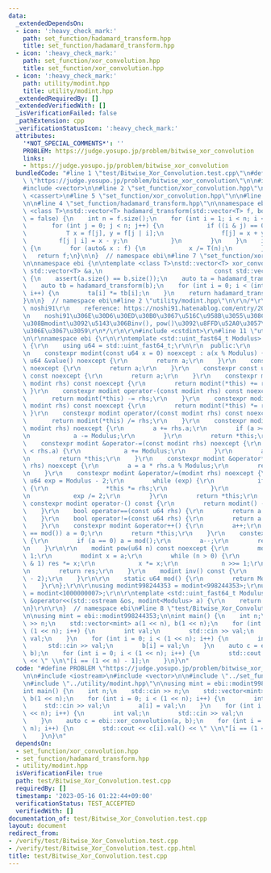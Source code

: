 ```yaml
---
data:
  _extendedDependsOn:
  - icon: ':heavy_check_mark:'
    path: set_function/hadamard_transform.hpp
    title: set_function/hadamard_transform.hpp
  - icon: ':heavy_check_mark:'
    path: set_function/xor_convolution.hpp
    title: set_function/xor_convolution.hpp
  - icon: ':heavy_check_mark:'
    path: utility/modint.hpp
    title: utility/modint.hpp
  _extendedRequiredBy: []
  _extendedVerifiedWith: []
  _isVerificationFailed: false
  _pathExtension: cpp
  _verificationStatusIcon: ':heavy_check_mark:'
  attributes:
    '*NOT_SPECIAL_COMMENTS*': ''
    PROBLEM: https://judge.yosupo.jp/problem/bitwise_xor_convolution
    links:
    - https://judge.yosupo.jp/problem/bitwise_xor_convolution
  bundledCode: "#line 1 \"test/Bitwise_Xor_Convolution.test.cpp\"\n#define PROBLEM\
    \ \"https://judge.yosupo.jp/problem/bitwise_xor_convolution\"\n\n#include <iostream>\n\
    #include <vector>\n\n#line 2 \"set_function/xor_convolution.hpp\"\n\n#include\
    \ <cassert>\n#line 5 \"set_function/xor_convolution.hpp\"\n\n#line 2 \"set_function/hadamard_transform.hpp\"\
    \n\n#line 4 \"set_function/hadamard_transform.hpp\"\n\nnamespace ebi {\n\ntemplate\
    \ <class T>\nstd::vector<T> hadamard_transform(std::vector<T> f, bool inverse\
    \ = false) {\n    int n = f.size();\n    for (int i = 1; i < n; i <<= 1) {\n \
    \       for (int j = 0; j < n; j++) {\n            if ((i & j) == 0) {\n     \
    \           T x = f[j], y = f[j | i];\n                f[j] = x + y;\n       \
    \         f[j | i] = x - y;\n            }\n        }\n    }\n    if (inverse)\
    \ {\n        for (auto& x : f) {\n            x /= T(n);\n        }\n    }\n \
    \   return f;\n}\n\n}  // namespace ebi\n#line 7 \"set_function/xor_convolution.hpp\"\
    \n\nnamespace ebi {\n\ntemplate <class T>\nstd::vector<T> xor_convolution(const\
    \ std::vector<T> &a,\n                               const std::vector<T> &b)\
    \ {\n    assert(a.size() == b.size());\n    auto ta = hadamard_transform(a);\n\
    \    auto tb = hadamard_transform(b);\n    for (int i = 0; i < (int)a.size();\
    \ i++) {\n        ta[i] *= tb[i];\n    }\n    return hadamard_transform(ta, true);\n\
    }\n\n}  // namespace ebi\n#line 2 \"utility/modint.hpp\"\n\r\n/*\r\n    author:\
    \ noshi91\r\n    reference: https://noshi91.hatenablog.com/entry/2019/03/31/174006\r\
    \n    noshi91\u306E\u30D6\u30ED\u30B0\u3067\u516C\u958B\u3055\u308C\u3066\u3044\
    \u308Bmodint\u3092\u5143\u306Binv(), pow()\u3092\u8FFD\u52A0\u3057\u305F\u3082\
    \u306E\u3067\u3059\r\n*/\r\n\r\n#include <cstdint>\r\n#line 11 \"utility/modint.hpp\"\
    \n\r\nnamespace ebi {\r\n\r\ntemplate <std::uint_fast64_t Modulus> class modint\
    \ {\r\n    using u64 = std::uint_fast64_t;\r\n\r\n  public:\r\n    u64 a;\r\n\r\
    \n    constexpr modint(const u64 x = 0) noexcept : a(x % Modulus) {}\r\n    constexpr\
    \ u64 &value() noexcept {\r\n        return a;\r\n    }\r\n    constexpr u64 &val()\
    \ noexcept {\r\n        return a;\r\n    }\r\n    constexpr const u64 &value()\
    \ const noexcept {\r\n        return a;\r\n    }\r\n    constexpr modint operator+(const\
    \ modint rhs) const noexcept {\r\n        return modint(*this) += rhs;\r\n   \
    \ }\r\n    constexpr modint operator-(const modint rhs) const noexcept {\r\n \
    \       return modint(*this) -= rhs;\r\n    }\r\n    constexpr modint operator*(const\
    \ modint rhs) const noexcept {\r\n        return modint(*this) *= rhs;\r\n   \
    \ }\r\n    constexpr modint operator/(const modint rhs) const noexcept {\r\n \
    \       return modint(*this) /= rhs;\r\n    }\r\n    constexpr modint &operator+=(const\
    \ modint rhs) noexcept {\r\n        a += rhs.a;\r\n        if (a >= Modulus) {\r\
    \n            a -= Modulus;\r\n        }\r\n        return *this;\r\n    }\r\n\
    \    constexpr modint &operator-=(const modint rhs) noexcept {\r\n        if (a\
    \ < rhs.a) {\r\n            a += Modulus;\r\n        }\r\n        a -= rhs.a;\r\
    \n        return *this;\r\n    }\r\n    constexpr modint &operator*=(const modint\
    \ rhs) noexcept {\r\n        a = a * rhs.a % Modulus;\r\n        return *this;\r\
    \n    }\r\n    constexpr modint &operator/=(modint rhs) noexcept {\r\n       \
    \ u64 exp = Modulus - 2;\r\n        while (exp) {\r\n            if (exp % 2)\
    \ {\r\n                *this *= rhs;\r\n            }\r\n            rhs *= rhs;\r\
    \n            exp /= 2;\r\n        }\r\n        return *this;\r\n    }\r\n   \
    \ constexpr modint operator-() const {\r\n        return modint() - *this;\r\n\
    \    }\r\n    bool operator==(const u64 rhs) {\r\n        return a == rhs;\r\n\
    \    }\r\n    bool operator!=(const u64 rhs) {\r\n        return a != rhs;\r\n\
    \    }\r\n    constexpr modint &operator++() {\r\n        a++;\r\n        if (a\
    \ == mod()) a = 0;\r\n        return *this;\r\n    }\r\n    constexpr modint &operator--()\
    \ {\r\n        if (a == 0) a = mod();\r\n        a--;\r\n        return *this;\r\
    \n    }\r\n\r\n    modint pow(u64 n) const noexcept {\r\n        modint res =\
    \ 1;\r\n        modint x = a;\r\n        while (n > 0) {\r\n            if (n\
    \ & 1) res *= x;\r\n            x *= x;\r\n            n >>= 1;\r\n        }\r\
    \n        return res;\r\n    }\r\n    modint inv() const {\r\n        return pow(Modulus\
    \ - 2);\r\n    }\r\n\r\n    static u64 mod() {\r\n        return Modulus;\r\n\
    \    }\r\n};\r\n\r\nusing modint998244353 = modint<998244353>;\r\nusing modint1000000007\
    \ = modint<1000000007>;\r\n\r\ntemplate <std::uint_fast64_t Modulus>\r\nstd::ostream\
    \ &operator<<(std::ostream &os, modint<Modulus> a) {\r\n    return os << a.val();\r\
    \n}\r\n\r\n}  // namespace ebi\n#line 8 \"test/Bitwise_Xor_Convolution.test.cpp\"\
    \n\nusing mint = ebi::modint998244353;\n\nint main() {\n    int n;\n    std::cin\
    \ >> n;\n    std::vector<mint> a(1 << n), b(1 << n);\n    for (int i = 0; i <\
    \ (1 << n); i++) {\n        int val;\n        std::cin >> val;\n        a[i] =\
    \ val;\n    }\n    for (int i = 0; i < (1 << n); i++) {\n        int val;\n  \
    \      std::cin >> val;\n        b[i] = val;\n    }\n    auto c = ebi::xor_convolution(a,\
    \ b);\n    for (int i = 0; i < (1 << n); i++) {\n        std::cout << c[i].val()\
    \ << \" \\n\"[i == (1 << n) - 1];\n    }\n}\n"
  code: "#define PROBLEM \"https://judge.yosupo.jp/problem/bitwise_xor_convolution\"\
    \n\n#include <iostream>\n#include <vector>\n\n#include \"../set_function/xor_convolution.hpp\"\
    \n#include \"../utility/modint.hpp\"\n\nusing mint = ebi::modint998244353;\n\n\
    int main() {\n    int n;\n    std::cin >> n;\n    std::vector<mint> a(1 << n),\
    \ b(1 << n);\n    for (int i = 0; i < (1 << n); i++) {\n        int val;\n   \
    \     std::cin >> val;\n        a[i] = val;\n    }\n    for (int i = 0; i < (1\
    \ << n); i++) {\n        int val;\n        std::cin >> val;\n        b[i] = val;\n\
    \    }\n    auto c = ebi::xor_convolution(a, b);\n    for (int i = 0; i < (1 <<\
    \ n); i++) {\n        std::cout << c[i].val() << \" \\n\"[i == (1 << n) - 1];\n\
    \    }\n}\n"
  dependsOn:
  - set_function/xor_convolution.hpp
  - set_function/hadamard_transform.hpp
  - utility/modint.hpp
  isVerificationFile: true
  path: test/Bitwise_Xor_Convolution.test.cpp
  requiredBy: []
  timestamp: '2023-05-16 01:22:44+09:00'
  verificationStatus: TEST_ACCEPTED
  verifiedWith: []
documentation_of: test/Bitwise_Xor_Convolution.test.cpp
layout: document
redirect_from:
- /verify/test/Bitwise_Xor_Convolution.test.cpp
- /verify/test/Bitwise_Xor_Convolution.test.cpp.html
title: test/Bitwise_Xor_Convolution.test.cpp
---
```


